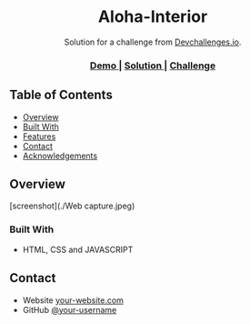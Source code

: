<!-- Please update value in the {}  -->

<h1 align="center">Aloha-Interior</h1>

<div align="center">
   Solution for a challenge from  <a href="http://devchallenges.io" target="_blank">Devchallenges.io</a>.
</div>

<div align="center">
  <h3>
    <a href="https://festive-chandrasekhar-d6affc.netlify.app/">
      Demo
    </a>
    <span> | </span>
    <a href="https://github.com/Bookaso/interior-consultant-chalellnge.git">
      Solution
    </a>
    <span> | </span>
    <a href="https://devchallenges.io/challenges/Jymh2b2FyebRTUljkNcb">
      Challenge
    </a>
  </h3>
</div>

<!-- TABLE OF CONTENTS -->

## Table of Contents

- [Overview](#overview)
- [Built With](#built-with)
- [Features](#features)
- [Contact](#contact)
- [Acknowledgements](#acknowledgements)

<!-- OVERVIEW -->

## Overview

[screenshot](./Web capture.jpeg)

### Built With

<!-- This section should list any major frameworks that you built your project using. Here are a few examples.-->

- HTML, CSS and JAVASCRIPT
## Contact

- Website [your-website.com](https://festive-chandrasekhar-d6affc.netlify.app/)
- GitHub [@your-username](https://github.com/Bookaso/interior-consultant-chalellnge.git)

